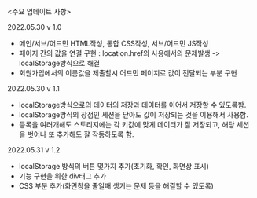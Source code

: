 <주요 업데이트 사항>

2022.05.30
v 1.0
- 메인/서브/어드민 HTML작성, 통합 CSS작성, 서브/어드민 JS작성
- 페이지 간의 값을 연결 구현 : location.href의 사용에서의 문제발생 -> localStorage방식으로 해결
- 회원가입에서의 이름값을 제출할시 어드민 페이지로 값이 전달되는 부분 구현

2022.05.30
v 1.1
- localStorage방식으로의 데이터의 저장과 데이터를 이어서 저장할 수 있도록함.
- localStorage방식의 장점인 세션을 닫아도 값이 저장되는 것을 이용해서 사용함.
- 등록을 여러개해도 스토리지에는 각 키값에 맞게 데이터가 잘 저장되고, 해당 세션을 벗어나 또 추가해도 잘 작동하도록 함.

2022.05.31
v 1.2
- localStorage 방식의 버튼 몇가지 추가(초기화, 확인, 화면상 표시)
- 기능 구현을 위한 div태그 추가
- CSS 부분 추가(화면창을 줄일때 생기는 문제 등을 해결할 수 있도록)